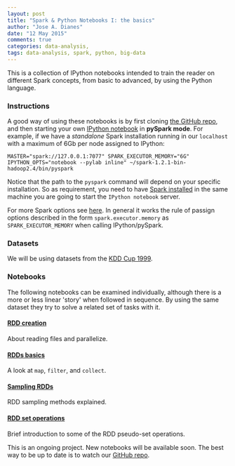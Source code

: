 ```yaml
---
layout: post
title: "Spark & Python Notebooks I: the basics"
author: "Jose A. Dianes"
date: "12 May 2015"
comments: true
categories: data-analysis,   
tags: data-analysis, spark, python, big-data
---
```


This is a collection of IPython notebooks intended to train the reader
on different Spark concepts, from basic to advanced, by using the Python
language.  

### Instructions  

A good way of using these notebooks is by first cloning [the GitHub repo](https://github.com/jadianes/spark-py-notebooks), and then 
starting your own [IPython notebook](http://ipython.org/notebook.html) in 
**pySpark mode**. For example, if we have a *standalone* Spark installation
running in our `localhost` with a maximum of 6Gb per node assigned to IPython:  

    MASTER="spark://127.0.0.1:7077" SPARK_EXECUTOR_MEMORY="6G" IPYTHON_OPTS="notebook --pylab inline" ~/spark-1.2.1-bin-hadoop2.4/bin/pyspark

Notice that the path to the `pyspark` command will depend on your specific 
installation. So as requirement, you need to have
[Spark installed](https://spark.apache.org/docs/latest/index.html) in 
the same machine you are going to start the `IPython notebook` server.     

For more Spark options see [here](https://spark.apache.org/docs/latest/spark-standalone.html). In general it works the rule of passign options 
described in the form `spark.executor.memory` as `SPARK_EXECUTOR_MEMORY` when
calling IPython/pySpark.   
 
### Datasets  

We will be using datasets from the [KDD Cup 1999](http://kdd.ics.uci.edu/databases/kddcup99/kddcup99.html).

### Notebooks  

The following notebooks can be examined individually, although there is a more
or less linear 'story' when followed in sequence. By using the same dataset
they try to solve a related set of tasks with it.  
 
#### [RDD creation](https://github.com/jadianes/spark-py-notebooks/blob/master/nb1-rdd-creation/nb1-rdd-creation.ipynb)  

About reading files and parallelize.  
  
#### [RDDs basics](https://github.com/jadianes/spark-py-notebooks/blob/master/nb2-rdd-basics/nb2-rdd-basics.ipynb)

A look at `map`, `filter`, and `collect`.  
  
#### [Sampling RDDs](https://github.com/jadianes/spark-py-notebooks/blob/master/nb3-rdd-sampling/nb3-rdd-sampling.ipynb)  

RDD sampling methods explained.    
  
#### [RDD set operations](https://github.com/jadianes/spark-py-notebooks/blob/master/nb4-rdd-set/nb4-rdd-set.ipynb)    

Brief introduction to some of the RDD pseudo-set operations.   

This is an ongoing project. New notebooks will be available soon. The best way
to be up to date is to watch our [GitHub repo](https://github.com/jadianes/spark-py-notebooks).